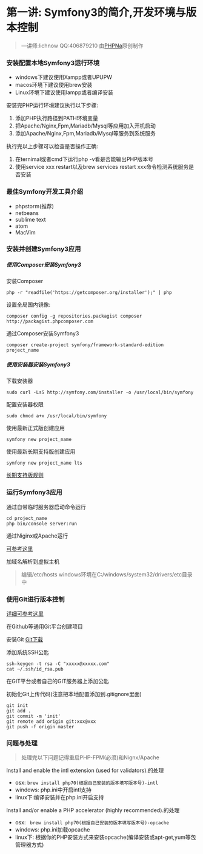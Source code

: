 # 第一讲: Symfony3的简介,开发环境与版本控制

> —讲师:lichnow QQ:406879210 由[PHPNa](http://phpna.com)原创制作

### 安装配置本地Symfony3运行环境

- windows下建议使用Xampp或者UPUPW
- macos环境下建议使用brew安装
- Linux环境下建议使用lampp或者编译安装

安装完PHP运行环境建议执行以下步骤:

1. 添加PHP执行路径到PATH环境变量
2. 把Apache/Nginx,Fpm,Mariadb/Mysql等应用加入开机启动
3. 添加Apache/Nginx,Fpm,Mariadb/Mysql等服务到系统服务

执行完以上步骤可以检查是否操作正确:

1. 在ternimal或者cmd下运行php -v看是否能输出PHP版本号
2. 使用service xxx restart以及brew services restart xxx命令检测系统服务是否安装

### 最佳Symfony开发工具介绍

- phpstorm(推荐)
- netbeans
- sublime text
- atom
- MacVim

### 安装并创建Symfony3应用

##### 使用Composer安装Symfony3

安装Composer

` php -r "readfile('https://getcomposer.org/installer');" | php `

设置全局国内镜像:

`composer config -g repositories.packagist composer http://packagist.phpcomposer.com`

通过Composer安装Symfony3

`composer create-project symfony/framework-standard-edition project_name`

##### 使用安装器安装Symfony3

下载安装器

`sudo curl -LsS http://symfony.com/installer -o /usr/local/bin/symfony`

配置安装器权限

`sudo chmod a+x /usr/local/bin/symfony`

使用最新正式版创建应用

`symfony new project_name`

使用最新长期支持版创建应用

`symfony new project_name lts`

[长期支持版规则](http://symfony.com/doc/current/contributing/community/releases.html#releases-lts)

### 运行Symfony3应用

通过自带临时服务器启动命令运行

``` shell
cd project_name  
php bin/console server:run 
```

通过Niginx或Apache运行

[可参考这里](http://symfony.com/doc/current/cookbook/configuration/web_server_configuration.html)

加域名解析到虚拟主机

> 编辑/etc/hosts windows环境在C:/windows/system32/drivers/etc目录中

### 使用Git进行版本控制

[详细可参考这里](http://symfony.com/doc/current/cookbook/workflow/new_project_git.html)

在Github等通用Git平台创建项目

安装Git 
[Git下载](https://git-scm.com)

添加系统SSH公匙

```shell
ssh-keygen -t rsa -C "xxxxx@xxxxx.com"
cat ~/.ssh/id_rsa.pub
```

在GIT平台或者自己的GIT服务器上添加公匙

初始化Git上传代码(注意把本地配置添加到.gitignore里面)

```shell
git init
git add .
git commit -m 'init'
git remote add origin git:xxx@xxx
git push -f origin master
```

### 问题与处理

> 处理完以下问题记得重启PHP-FPM(必须)和Nignx/Apache

Install and enable the intl extension (used for validators).的处理

* osx: ` brew install php70(根据自己安装的版本填写版本号)-intl `
* windows: php.ini中开启intl支持
* linux下:编译安装并在php.ini开启支持

Install and/or enable a PHP accelerator (highly recommended).的处理

* osx: ` brew install php70(根据自己安装的版本填写版本号)-opcache` 
* windows: php.ini加载opcache
* linux下: 根据你的PHP安装方式来安装opcache(编译安装或apt-get,yum等包管理器方式)
